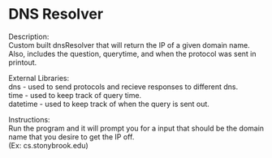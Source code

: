# DNS Resolver
Description:  
Custom built dnsResolver that will return the IP of a given domain name. Also, includes the question, querytime, and when the protocol was 
sent in printout.

External Libraries:  
dns - used to send protocols and recieve responses to different dns.  
time - used to keep track of query time.  
datetime - used to keep track of when the query is sent out.

Instructions:  
Run the program and it will prompt you for a input that should be the domain name that you desire to get the IP off.  
(Ex: cs.stonybrook.edu)
